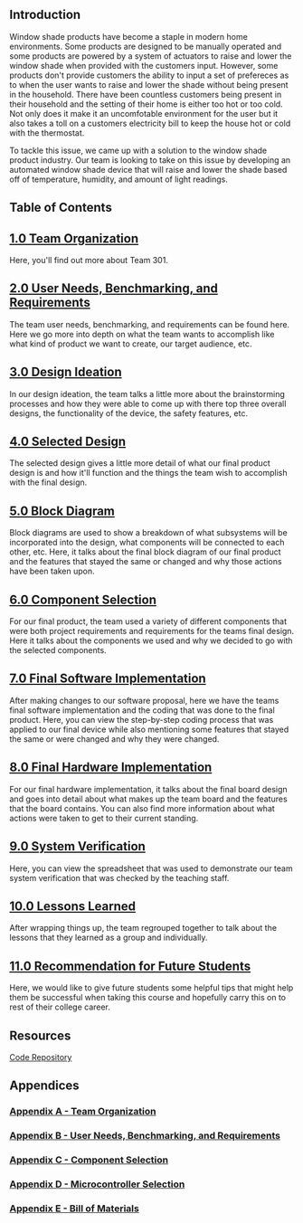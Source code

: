 **Introduction**
---
Window shade products have become a staple in modern home environments. Some products are designed to be manually operated and some products are powered by a system of actuators to raise and lower the window shade when provided with the customers input. However, some products don't provide customers the ability to input a set of prefereces as to when the user wants to raise and lower the shade without being present in the household. There have been countless customers being present in their household and the setting of their home is either too hot or too cold. Not only does it make it an uncomfotable environment for the user but it also takes a toll on a customers electricity bill to keep the house hot or cold with the thermostat.

To tackle this issue, we came up with a solution to the window shade product industry. Our team is looking to take on this issue by developing an automated window shade device that will raise and lower the shade based off of temperature, humidity, and amount of light readings. 

**Table of Contents**
---

## [1.0 Team Organization](Team_Organization.md)
Here, you'll find out more about Team 301.
## [2.0 User Needs, Benchmarking, and Requirements](UserNeeds_Benchmarking_Requirements.md)
The team user needs, benchmarking, and requirements can be found here. Here we go more into depth on what the team wants to accomplish like what kind of product we want to create, our target audience, etc.
## [3.0 Design Ideation](Design_Ideation.md)
In our design ideation, the team talks a little more about the brainstorming processes and how they were able to come up with there top three overall designs, the functionality of the device, the safety features, etc. 
## [4.0 Selected Design](Selected_Design.md)
The selected design gives a little more detail of what our final product design is and how it'll function and the things the team wish to accomplish with the final design.
## [5.0 Block Diagram](Block_Diagram.md)
Block diagrams are used to show a breakdown of what subsystems will be incorporated into the design, what components will be connected to each other, etc. Here, it talks about the final block diagram of our final product and the features that stayed the same or changed and why those actions have been taken upon.
## [6.0 Component Selection](Component_Selection.md)
For our final product, the team used a variety of different components that were both project requirements and requirements for the teams final design. Here it talks about the components we used and why we decided to go with the selected components. 
## [7.0 Final Software Implementation](Software_Implementation.md)
After making changes to our software proposal, here we have the teams final software implementation and the coding that was done to the final product. Here, you can view the step-by-step coding process that was applied to our final device while also mentioning some features that stayed the same or were changed and why they were changed.
## [8.0 Final Hardware Implementation](Hardware_Implementation.md)
For our final hardware implementation, it talks about the final board design and goes into detail about what makes up the team board and the features that the board contains. You can also find more information about what actions were taken to get to their current standing.
## [9.0 System Verification](System_Verification.md)
Here, you can view the spreadsheet that was used to demonstrate our team system verification that was checked by the teaching staff.
## [10.0 Lessons Learned](Lessons_Learned.md)
After wrapping things up, the team regrouped together to talk about the lessons that they learned as a group and individually.
## [11.0 Recommendation for Future Students](Recommendation_for_Future_Students.md)
Here, we would like to give future students some helpful tips that might help them be successful when taking this course and hopefully carry this on to rest of their college career.

**Resources**
---
[Code Repository](https://github.com/EGR-314-F23-TEAM-301/PIC)

## Appendices 

### [Appendix A - Team Organization](Appendix_A.md)
### [Appendix B - User Needs, Benchmarking, and Requirements](Appendix_B.md)
### [Appendix C - Component Selection](Appendix_C.md)
### [Appendix D - Microcontroller Selection](Appendix_D.md)
### [Appendix E - Bill of Materials](Appendix_E.md)
